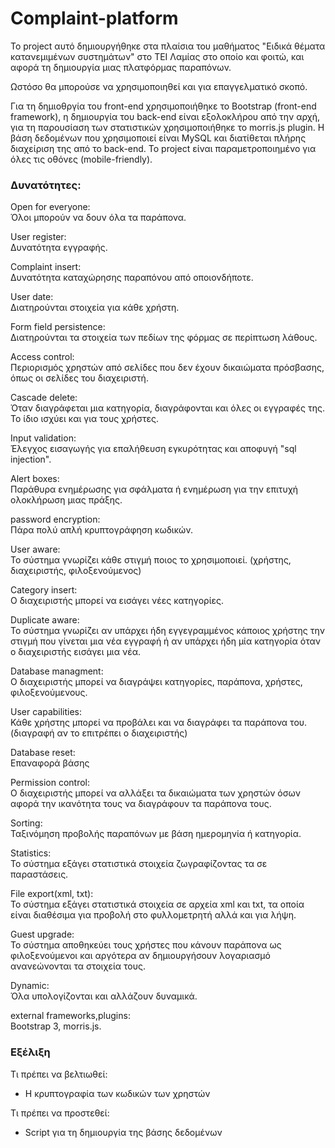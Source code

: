 # Complaint-platform

Το project αυτό δημιουργήθηκε στα πλαίσια του μαθήματος "Ειδικά θέματα κατανεμιμένων συστημάτων" στο ΤΕΙ Λαμίας στο οποίο και φοιτώ, και αφορά τη δημιουργία μιας πλατφόρμας παραπόνων.

Ωστόσο θα μπορούσε να χρησιμοποιηθεί και για επαγγελματικό σκοπό.

Για τη δημιοθργία του front-end χρησιμοποιήθηκε το Bootstrap (front-end framework), η δημιουργία του back-end είναι εξολοκλήρου από την αρχή, για τη παρουσίαση των στατιστικών χρησιμοποιήθηκε το morris.js plugin. Η βάση δεδομένων που χρησιμοποιεί είναι MySQL και διατίθεται πλήρης διαχείριση της από το back-end.
Το project είναι παραμετροποιημένο για όλες τις οθόνες (mobile-friendly).

<h3>Δυνατότητες:</h3>

Open for everyone:<br />
Όλοι μπορούν να δουν όλα τα παράπονα.

User register:<br />
Δυνατότητα εγγραφής.

Complaint insert:<br />
Δυνατότητα καταχώρησης παραπόνου από οποιονδήποτε.

User date:<br />
Διατηρούνται στοιχεία για κάθε χρήστη.

Form field persistence:<br />
Διατηρούνται τα στοιχεία των πεδίων της φόρμας σε περίπτωση λάθους.

Access control:<br />
Περιορισμός χρηστών από σελίδες που δεν έχουν δικαιώματα πρόσβασης, όπως οι σελίδες του διαχειριστή.

Cascade delete:<br />
Όταν διαγράφεται μια κατηγορία, διαγράφονται και όλες οι εγγραφές της. Το ίδιο ισχύει και για τους χρήστες.

Input validation:<br />
Έλεγχος εισαγωγής για επαλήθευση εγκυρότητας και αποφυγή "sql injection".

Alert boxes:<br />
Παράθυρα ενημέρωσης για σφάλματα ή ενημέρωση για την επιτυχή ολοκλήρωση μιας πράξης.

password encryption:<br />
Πάρα πολύ απλή κρυπτογράφηση κωδικών.

User aware:<br />
Το σύστημα γνωρίζει κάθε στιγμή ποιος το χρησιμοποιεί. (χρήστης, διαχειριστής, φιλοξενούμενος)

Category insert:<br />
Ο διαχειριστής μπορεί να εισάγει νέες κατηγορίες.

Duplicate aware:<br />
Το σύστημα γνωρίζει αν υπάρχει ήδη εγγεγραμμένος κάποιος χρήστης την στιγμή που γίνεται μια νέα εγγραφή ή αν υπάρχει ήδη μία κατηγορία όταν ο διαχειριστής εισάγει μια νέα.

Database managment:<br />
Ο διαχειριστής μπορεί να διαγράψει κατηγορίες, παράπονα, χρήστες, φιλοξενούμενους.

User capabilities:<br />
Κάθε χρήστης μπορεί να προβάλει και να διαγράφει τα παράπονα του.(διαγραφή αν το επιτρέπει ο διαχειριστής)

Database reset:<br />
Επαναφορά βάσης

Permission control:<br />
Ο διαχειριστής μπορεί να αλλάξει τα δικαιώματα των χρηστών όσων αφορά την ικανότητα τους να διαγράφουν τα παράπονα τους.

Sorting:<br />
Ταξινόμηση προβολής παραπόνων με βάση ημερομηνία ή κατηγορία.

Statistics:<br />
Το σύστημα εξάγει στατιστικά στοιχεία ζωγραφίζοντας τα σε παραστάσεις.

File export(xml, txt):<br />
Το σύστημα εξάγει στατιστικά στοιχεία σε αρχεία xml και txt, τα οποία είναι διαθέσιμα για προβολή στο φυλλομετρητή αλλά και για λήψη.

Guest upgrade:<br />
Το σύστημα αποθηκεύει τους χρήστες που κάνουν παράπονα ως φιλοξενούμενοι και αργότερα αν δημιουργήσουν λογαριασμό ανανεώνονται τα στοιχεία τους.

Dynamic:<br />
Όλα υπολογίζονται και αλλάζουν δυναμικά.

external frameworks,plugins:<br />
Bootstrap 3, morris.js.

<h3>Εξέλιξη</h3>

Τι πρέπει να βελτιωθεί:

- Η κρυπτογραφία των κωδικών των χρηστών

Τι πρέπει να προστεθεί:

- Script για τη δημιουργία της βάσης δεδομένων
